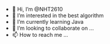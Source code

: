 - 👋 Hi, I’m @NHT2610
- 👀 I’m interested in the best algorithm
- 🌱 I’m currently learning Java
- 💞️ I’m looking to collaborate on ...
- 📫 How to reach me ...

<!---
NHT2610/NHT2610 is a ✨ special ✨ repository because its `README.md` (this file) appears on your GitHub profile.
You can click the Preview link to take a look at your changes.
--->
